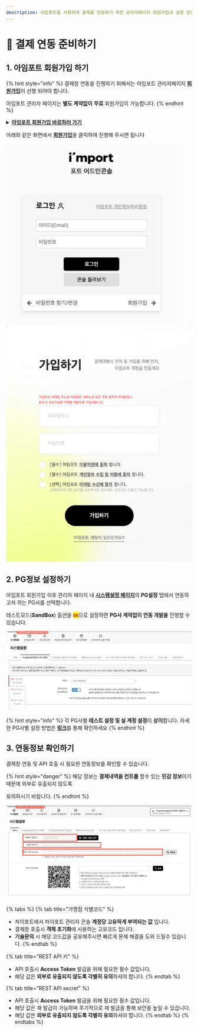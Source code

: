 ```yaml
---
description: 아임포트를 사용하여 결제를 연동하기 위한 관리자페이지 회원가입과 설정 방법을 안내합니다.
---
```


# 🛫 결제 연동 준비하기

## 1. 아임포트 회원가입 하기

{% hint style="info" %}
결제창 연동을 진행하기 위해서는 아임포트 관리자페이지 [**회원가입**](https://admin.iamport.kr)이 선행 되어야 합니다.

아임포트 관리자 페이지는 **별도 계약없이** **무료** 회원가입이 가능합니다.
{% endhint %}

<details>

<summary><a href="https://https/admin.iamport.kr"><strong>아임포트 회원가입 바로하러 가기</strong></a></summary>

* 아임포트 회원가입은 "**이메일 주소"** 만 준비하시면 됩니다.
* 비밀번호는 쉽게 유추할수 없도록 “**복잡하게 설정**” 잊지마세요

</details>

아래와 같은 화면에서 [**회원가입**](https://www.iamport.kr/signup)을 클릭하여 진행해 주시면 됩니다

![아임포트 관리자페이지 로그인 화면](<../.gitbook/assets/image (4) (1) (1) (1).png>) ![회원가입 화면](<../.gitbook/assets/image (15) (1) (1) (1) (1).png>)

## 2. PG정보 설정하기

아임포트 회원가입 이후 관리자 페이지 내 [**시스템설정 페이지**](https://admin.iamport.kr/settings)의 **PG설정** 탭에서 연동하고자 하는 PG사를 선택합니다.

테스트모드(**SandBox**) 옵션을 <mark style="color:red;">**`ON`**</mark>으로 설정하면 **PG사 계약없이 연동 개발을** 진행할 수 있습니다.

![관리자페이지 PG설정 화면](<../.gitbook/assets/image (5) (1) (1) (1) (1).png>)

{% hint style="info" %}
각 PG사별 **테스트 설정 및 실 계정 설정**이 **상이**합니다. 자세한 PG사별 설정 방법은 [**링크**](2.-pg/pg/)를 통해 확인하세요
{% endhint %}

## 3. 연동정보 확인하기

결제창 연동 및 API 호출 시 필요한 연동정보를 확인할 수 있습니다.

{% hint style="danger" %}
해당 정보는 **결제내역을 컨트롤** 할수 있는 **민감 정보**이기 때문에 외부로 유출되지 않도록

유의하시기 바랍니다.
{% endhint %}

![연동정보 확인](../.gitbook/assets/image.png)

{% tabs %}
{% tab title="가맹점 식별코드" %}
* 차이포트에서 차이포트 관리자 콘솔 **계정당 고유하게 부여되는 값** 입니다.
* 결제창 호출시 **객체 초기화**에 사용하는 고유코드 입니다.
* **기술문의** 시 해당 코드값을 공유해주시면 빠르게 문제 해결을 도와 드릴수 있습니다.
{% endtab %}

{% tab title="REST API 키" %}
* API 호출시 **Access Token** 발급을 위해 필요한 필수 값입니다.
* 해당 값은 **외부로 유출되지 않도록 각별히 유의**하셔야 합니다.
{% endtab %}

{% tab title="REST API secret" %}
* API 호출시 **Access Token** 발급을 위해 필요한 필수 값입니다.
* 해당 값은 재 발급이 가능하며 주기적으로 재 발급을 통해 보안을 높일 수 있습니다.
* 해당 값은 **외부로 유출되지 않도록 각별히 유의**하셔야 합니다.
{% endtab %}
{% endtabs %}

